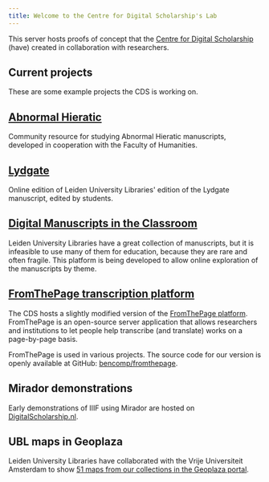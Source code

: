```yaml
---
title: Welcome to the Centre for Digital Scholarship's Lab
---
```


This server hosts proofs of concept that the <a href="https://www.library.universiteitleiden.nl/research-and-publishing/centre-for-digital-scholarship" target="_blank">Centre for Digital Scholarship</a> (have) created in collaboration with researchers.

## Current projects

These are some example projects the CDS is working on.

## [Abnormal Hieratic](abnormalhieratic/)

Community resource for studying Abnormal Hieratic manuscripts, developed in cooperation with the Faculty of Humanities.

## [Lydgate](lydgate/)

Online edition of Leiden University Libraries' edition of the Lydgate manuscript, edited by students.

## [Digital Manuscripts in the Classroom](digmanclass/)

Leiden University Libraries have a great collection of manuscripts, but it is infeasible to use many of them for education, because they are rare and often fragile. This platform is being developed to allow online exploration of the manuscripts by theme.

## [FromThePage transcription platform](transcription/)

The CDS hosts a slightly modified version of the [FromThePage platform](https://fromthepage.com). FromThePage is an open-source server application that allows researchers and institutions to let people help transcribe (and translate) works on a page-by-page basis.

FromThePage is used in various projects. The source code for our version is openly available at GitHub: [bencomp/fromthepage](https://github.com/bencomp/fromthepage).

## Mirador demonstrations

Early demonstrations of IIIF using Mirador are hosted on [DigitalScholarship.nl](https://digitalscholarship.nl/view/).

## UBL maps in Geoplaza

Leiden University Libraries have collaborated with the Vrije Universiteit Amsterdam to show [51 maps from our collections in the Geoplaza portal](https://geoplaza.labs.vu.nl/catalog?f%5bdct_provenance_s%5d%5b%5d=Universitaire+Bibliotheken+Leiden).
